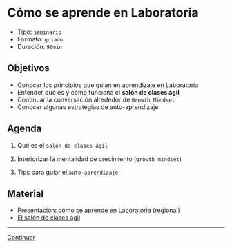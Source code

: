 # Cómo se aprende en Laboratoria
- Tipo: `seminario`
- Formato: `guiado`
- Duración: `90min`

## Objetivos

- Conocer los principios que guian en aprendizaje en Laboratoria
- Entender qué es y cómo funciona el **salón de clases ágil**
- Continuar la conversación alrededor de `Growth Mindset`
- Conocer algunas estrategias de auto-aprendizaje

## Agenda

 1. Qué es el `salón de clases ágil`

 2. Interiorizar la mentalidad de crecimiento (`growth mindset`)

 3. Tips para guiar el `auto-aprendizaje`


## Material
* [Presentación: cómo se aprende en Laboratoria (regional)](https://docs.google.com/presentation/d/1GRiVf3ZzyzNGgsk0Df6ZGQEojrtznOWriGGDSdyrMAI/edit#slide=id.g267e658cb7_0_719)
* [El salón de clases ágil](https://medium.com/@RodulfoPrieto/the-agile-classroom-embracing-an-agile-mindset-in-education-ae0f19e801f3)
***

[Continuar](02-sprint-demo.md)
